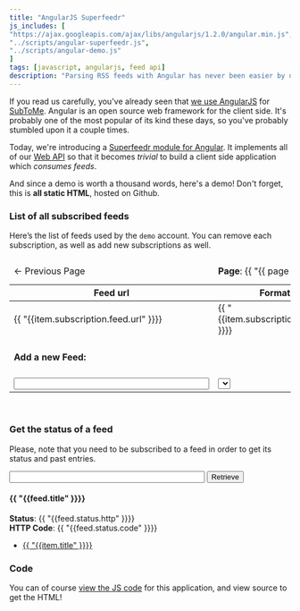 ```yaml
---
title: "AngularJS Superfeedr"
js_includes: [
"https://ajax.googleapis.com/ajax/libs/angularjs/1.2.0/angular.min.js",
"../scripts/angular-superfeedr.js",
"../scripts/angular-demo.js"
]
tags: [javascript, angularjs, feed api]
description: "Parsing RSS feeds with Angular has never been easier by using Superfeedr. Here's a tutorial on how to consume RSS with Angularjs"
---
```


If you read us carefully, you've already seen that [we use AngularJS](http://blog.superfeedr.com/subtome-progress/) for [SubToMe](https://www.subtome.com/#/). Angular is an open source web framework for the client side. It's probably one of the most popular of its kind these days, so you've probably stumbled upon it a couple times.

Today, we're introducing a [Superfeedr module for Angular](https://github.com/superfeedr/angular-superfeedr). It implements all of our [Web API](http://documentation.superfeedr.com/subscribers.html#webhooks) so that it becomes *trivial* to build a client side application which *consumes feeds*.

And since a demo is worth a thousand words, here's a demo! Don't forget, this is **all static HTML**, hosted on Github.

<div ng-app="demo-app">

<h3 id="list-of-all-subscribed-feeds">List of all subscribed feeds</h3>

<p>Here’s the list of feeds used by the <code>demo</code> account. You can remove each subscription, as well as add new subscriptions as well.</p>

   <div ng-controller="listCtrl">
    <table style="width: 100%">
      <thead>
        <tr>
          <td><span ng-click='previous()'>&larr; Previous Page</span></td>
          <td><strong>Page</strong>:   {{ "{{ page " }}}}
</td>
          <td></td>
          <td style="text-align:right;"><span ng-click='next()'>Next Page &rarr;</span></td>
        </tr>
        <tr>
          <th style="width: 350px"><strong>Feed url</strong></th>
          <th><strong>Format</strong></th>
          <th><strong>Endpoint</strong></th>
        </tr>
      </thead>
      <tbody>
        <tr ng-repeat="item in subscriptions" ng-controller="subscriptionController">
          <td ng-click="retrieve()">{{ "{{item.subscription.feed.url" }}}}</td>
          <td>{{ "{{item.subscription.format" }}}}</td>
          <td>{{ "{{item.subscription.endpoint" }}}}</td>
          <td><button ng-click="unsubscribe()">Unsubscribe</button></td>
        </tr>
        <form novalidate ng-submit="subscribe()">
          <tr>
            <td><h4>Add a new Feed:</h4></td>
          </tr>
          <tr>
            <td>
              <input style="width: 350px" name="topic" ng-model="topic" ng-required="true">
            </td>
            <td>
              <select name="format"  ng-model="format" ng-required="true" ng-options="format as format for format in formats">
              </select>
            </td>
            <td>
              <input  style="width: 200px" name="callback" ng-model="callback" ng-required="true">
            </td>
            <td>
              <input type="submit" value="Subscribe">
            </td>
          </tr>
        </form>
      </tbody>
    </table>
  </div>
<div>
<br>

<h3>Get the status of a feed</h3>
<p>
  Please, note that you need to be subscribed to a feed in order to get its status and past entries. 
</p>

<div ng-controller="retrieveCtrl">
  <form novalidate ng-submit="retrieve()">
    <input style="width: 350px" name="url" ng-model="url" ng-required="true">
    <input type="submit" value="Retrieve">
  </form>
  <div ng-show="feed">
    <h4>{{ "{{feed.title" }}}}</h4>
    <p>
      <strong>Status</strong>: {{ "{{feed.status.http" }}}}<br>
      <strong>HTTP Code</strong>: {{ "{{feed.status.code" }}}}
    </p>
    <ul>
      <li ng-repeat="item in feed.items"><a href="{{ "{{item.permalinkUrl" }}}}">{{ "{{item.title" }}}}</a></li>
    </ul>
  </div>
</div>
</div>

<h3>Code</h3>
<p>You can of course <a href="/scripts/angular-demo.js">view the JS code</a> for this application, and view source to get the HTML!</p>



